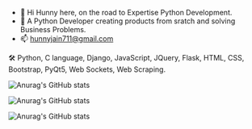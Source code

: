 - 👋 Hi Hunny here, on the road to Expertise Python Development.
- 👀 A Python Developer creating products from sratch and solving Business Problems.
- 📫 hunnyjain711@gmail.com


🛠  Python, C language, Django, JavaScript, JQuery, Flask, HTML, CSS, Bootstrap, PyQt5, Web Sockets, Web Scraping.


<!---
Hunnyjain7/Hunnyjain7 is a ✨ special ✨ repository because its `README.md` (this file) appears on your GitHub profile.
You can click the Preview link to take a look at your changes.
--->

![Anurag's GitHub stats](https://github-readme-stats.vercel.app/api?username=Hunnyjain7)

![Anurag's GitHub stats](https://github-readme-stats.vercel.app/api?username=Hunnyjain7&show_icons=true)

![Anurag's GitHub stats](https://github-readme-stats.vercel.app/api?username=Hunnyjain7&show_icons=true&theme=radical)
